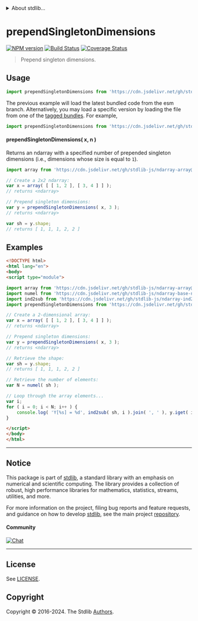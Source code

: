 <!--

@license Apache-2.0

Copyright (c) 2022 The Stdlib Authors.

Licensed under the Apache License, Version 2.0 (the "License");
you may not use this file except in compliance with the License.
You may obtain a copy of the License at

   http://www.apache.org/licenses/LICENSE-2.0

Unless required by applicable law or agreed to in writing, software
distributed under the License is distributed on an "AS IS" BASIS,
WITHOUT WARRANTIES OR CONDITIONS OF ANY KIND, either express or implied.
See the License for the specific language governing permissions and
limitations under the License.

-->


<details>
  <summary>
    About stdlib...
  </summary>
  <p>We believe in a future in which the web is a preferred environment for numerical computation. To help realize this future, we've built stdlib. stdlib is a standard library, with an emphasis on numerical and scientific computation, written in JavaScript (and C) for execution in browsers and in Node.js.</p>
  <p>The library is fully decomposable, being architected in such a way that you can swap out and mix and match APIs and functionality to cater to your exact preferences and use cases.</p>
  <p>When you use stdlib, you can be absolutely certain that you are using the most thorough, rigorous, well-written, studied, documented, tested, measured, and high-quality code out there.</p>
  <p>To join us in bringing numerical computing to the web, get started by checking us out on <a href="https://github.com/stdlib-js/stdlib">GitHub</a>, and please consider <a href="https://opencollective.com/stdlib">financially supporting stdlib</a>. We greatly appreciate your continued support!</p>
</details>

# prependSingletonDimensions

[![NPM version][npm-image]][npm-url] [![Build Status][test-image]][test-url] [![Coverage Status][coverage-image]][coverage-url] <!-- [![dependencies][dependencies-image]][dependencies-url] -->

> Prepend singleton dimensions.

<!-- Section to include introductory text. Make sure to keep an empty line after the intro `section` element and another before the `/section` close. -->

<section class="intro">

</section>

<!-- /.intro -->

<!-- Package usage documentation. -->



<section class="usage">

## Usage

<!-- eslint-disable id-length -->

```javascript
import prependSingletonDimensions from 'https://cdn.jsdelivr.net/gh/stdlib-js/ndarray-base-prepend-singleton-dimensions@esm/index.mjs';
```
The previous example will load the latest bundled code from the esm branch. Alternatively, you may load a specific version by loading the file from one of the [tagged bundles](https://github.com/stdlib-js/ndarray-base-prepend-singleton-dimensions/tags). For example,

```javascript
import prependSingletonDimensions from 'https://cdn.jsdelivr.net/gh/stdlib-js/ndarray-base-prepend-singleton-dimensions@v0.2.1-esm/index.mjs';
```

#### prependSingletonDimensions( x, n )

Returns an ndarray with a specified number of prepended singleton dimensions (i.e., dimensions whose size is equal to `1`).

<!-- eslint-disable id-length -->

```javascript
import array from 'https://cdn.jsdelivr.net/gh/stdlib-js/ndarray-array@esm/index.mjs';

// Create a 2x2 ndarray:
var x = array( [ [ 1, 2 ], [ 3, 4 ] ] );
// returns <ndarray>

// Prepend singleton dimensions:
var y = prependSingletonDimensions( x, 3 );
// returns <ndarray>

var sh = y.shape;
// returns [ 1, 1, 1, 2, 2 ]
```

</section>

<!-- /.usage -->

<!-- Package usage notes. Make sure to keep an empty line after the `section` element and another before the `/section` close. -->

<section class="notes">

</section>

<!-- /.notes -->

<!-- Package usage examples. -->

<section class="examples">

## Examples

<!-- eslint-disable id-length -->

<!-- eslint no-undef: "error" -->

```html
<!DOCTYPE html>
<html lang="en">
<body>
<script type="module">

import array from 'https://cdn.jsdelivr.net/gh/stdlib-js/ndarray-array@esm/index.mjs';
import numel from 'https://cdn.jsdelivr.net/gh/stdlib-js/ndarray-base-numel@esm/index.mjs';
import ind2sub from 'https://cdn.jsdelivr.net/gh/stdlib-js/ndarray-ind2sub@esm/index.mjs';
import prependSingletonDimensions from 'https://cdn.jsdelivr.net/gh/stdlib-js/ndarray-base-prepend-singleton-dimensions@esm/index.mjs';

// Create a 2-dimensional array:
var x = array( [ [ 1, 2 ], [ 3, 4 ] ] );
// returns <ndarray>

// Prepend singleton dimensions:
var y = prependSingletonDimensions( x, 3 );
// returns <ndarray>

// Retrieve the shape:
var sh = y.shape;
// returns [ 1, 1, 1, 2, 2 ]

// Retrieve the number of elements:
var N = numel( sh );

// Loop through the array elements...
var i;
for ( i = 0; i < N; i++ ) {
    console.log( 'Y[%s] = %d', ind2sub( sh, i ).join( ', ' ), y.iget( i ) );
}

</script>
</body>
</html>
```

</section>

<!-- /.examples -->

<!-- Section to include cited references. If references are included, add a horizontal rule *before* the section. Make sure to keep an empty line after the `section` element and another before the `/section` close. -->

<section class="references">

</section>

<!-- /.references -->

<!-- Section for related `stdlib` packages. Do not manually edit this section, as it is automatically populated. -->

<section class="related">

</section>

<!-- /.related -->

<!-- Section for all links. Make sure to keep an empty line after the `section` element and another before the `/section` close. -->


<section class="main-repo" >

* * *

## Notice

This package is part of [stdlib][stdlib], a standard library with an emphasis on numerical and scientific computing. The library provides a collection of robust, high performance libraries for mathematics, statistics, streams, utilities, and more.

For more information on the project, filing bug reports and feature requests, and guidance on how to develop [stdlib][stdlib], see the main project [repository][stdlib].

#### Community

[![Chat][chat-image]][chat-url]

---

## License

See [LICENSE][stdlib-license].


## Copyright

Copyright &copy; 2016-2024. The Stdlib [Authors][stdlib-authors].

</section>

<!-- /.stdlib -->

<!-- Section for all links. Make sure to keep an empty line after the `section` element and another before the `/section` close. -->

<section class="links">

[npm-image]: http://img.shields.io/npm/v/@stdlib/ndarray-base-prepend-singleton-dimensions.svg
[npm-url]: https://npmjs.org/package/@stdlib/ndarray-base-prepend-singleton-dimensions

[test-image]: https://github.com/stdlib-js/ndarray-base-prepend-singleton-dimensions/actions/workflows/test.yml/badge.svg?branch=v0.2.1
[test-url]: https://github.com/stdlib-js/ndarray-base-prepend-singleton-dimensions/actions/workflows/test.yml?query=branch:v0.2.1

[coverage-image]: https://img.shields.io/codecov/c/github/stdlib-js/ndarray-base-prepend-singleton-dimensions/main.svg
[coverage-url]: https://codecov.io/github/stdlib-js/ndarray-base-prepend-singleton-dimensions?branch=main

<!--

[dependencies-image]: https://img.shields.io/david/stdlib-js/ndarray-base-prepend-singleton-dimensions.svg
[dependencies-url]: https://david-dm.org/stdlib-js/ndarray-base-prepend-singleton-dimensions/main

-->

[chat-image]: https://img.shields.io/gitter/room/stdlib-js/stdlib.svg
[chat-url]: https://app.gitter.im/#/room/#stdlib-js_stdlib:gitter.im

[stdlib]: https://github.com/stdlib-js/stdlib

[stdlib-authors]: https://github.com/stdlib-js/stdlib/graphs/contributors

[umd]: https://github.com/umdjs/umd
[es-module]: https://developer.mozilla.org/en-US/docs/Web/JavaScript/Guide/Modules

[deno-url]: https://github.com/stdlib-js/ndarray-base-prepend-singleton-dimensions/tree/deno
[deno-readme]: https://github.com/stdlib-js/ndarray-base-prepend-singleton-dimensions/blob/deno/README.md
[umd-url]: https://github.com/stdlib-js/ndarray-base-prepend-singleton-dimensions/tree/umd
[umd-readme]: https://github.com/stdlib-js/ndarray-base-prepend-singleton-dimensions/blob/umd/README.md
[esm-url]: https://github.com/stdlib-js/ndarray-base-prepend-singleton-dimensions/tree/esm
[esm-readme]: https://github.com/stdlib-js/ndarray-base-prepend-singleton-dimensions/blob/esm/README.md
[branches-url]: https://github.com/stdlib-js/ndarray-base-prepend-singleton-dimensions/blob/main/branches.md

[stdlib-license]: https://raw.githubusercontent.com/stdlib-js/ndarray-base-prepend-singleton-dimensions/main/LICENSE

</section>

<!-- /.links -->
